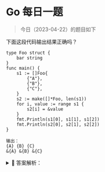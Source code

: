 # Go 每日一题

> 今日（2023-04-22）的题目如下

下面这段代码输出结果正确吗？

```golang
type Foo struct {
	bar string
}
func main() {
	s1 := []Foo{
		{"A"},
		{"B"},
		{"C"},
	}
	s2 := make([]*Foo, len(s1))
	for i, value := range s1 {
		s2[i] = &value
	}
	fmt.Println(s1[0], s1[1], s1[2])
	fmt.Println(s2[0], s2[1], s2[2])
}
```

```
输出：
{A} {B} {C}
&{A} &{B} &{C}
```

<details>
<summary style="cursor: pointer">🔑 答案解析：</summary>
<div>

参考答案及解析：s2 的输出结果错误。

s2 的输出是 `&{C} &{C} &{C}`，在前面题目我们提到过，for range 使用短变量声明(:=)的形式迭代变量时，变量 i、value 在每次循环体中都会被重用，而不是重新声明。所以 s2 每次填充的都是临时变量 value 的地址，而在最后一次循环中，value 被赋值为{c}。因此，s2 输出的时候显示出了三个 &{c}。

可行的解决办法如下：

```golang
for i := range s1 {
	s2[i] = &s1[i]
}
```

---

### 4 楼

重用就是同个变量重新使用，重新声明就是声明不同的变量吧

### 14 楼

重新声明会开辟新的内存空间，重用的话还是同一块地址，所以已经存到 s2 的前两个元素会变成最新的 v 值

### 19 楼

for range 使用短变量声明(:=)的形式迭代变量时，变量 i、value 在每次循环体中都会被重用，而不是重新声明。

</div>
</details>
